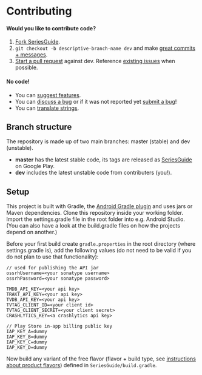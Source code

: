 Contributing
============

#### Would you like to contribute code?

1. [Fork SeriesGuide][11].
2. `git checkout -b descriptive-branch-name dev` and make [great commits + messages][10].
3. [Start a pull request][6] against dev. Reference [existing issues][7] when possible.

#### No code!
* You can [suggest features][9].
* You can [discuss a bug][7] or if it was not reported yet [submit a bug][8]!
* You can [translate strings][4].

Branch structure
----------------

The repository is made up of two main branches: master (stable) and dev (unstable).

* **master** has the latest stable code, its tags are released as [SeriesGuide][1] on Google Play.
* **dev** includes the latest unstable code from contributers (you!).

Setup
-----

This project is built with Gradle, the [Android Gradle plugin][3] and uses jars or Maven dependencies. Clone this repository inside your working folder. Import the settings.gradle file in the root folder into e.g. Android Studio. (You can also have a look at the build.gradle files on how the projects depend on another.)

Before your first build create `gradle.properties` in the root directory (where settings.gradle is), add the following values (do not need to be valid if you do not plan to use that functionality):

```
// used for publishing the API jar
ossrhUsername=<your sonatype username>
ossrhPassword=<your sonatype password>

TMDB_API_KEY=<your api key>
TRAKT_API_KEY=<your api key>
TVDB_API_KEY=<your api key>
TVTAG_CLIENT_ID=<your client id>
TVTAG_CLIENT_SECRET=<your client secret>
CRASHLYTICS_KEY=<a crashlytics api key>

// Play Store in-app billing public key
IAP_KEY_A=dummy
IAP_KEY_B=dummy
IAP_KEY_C=dummy
IAP_KEY_D=dummy
```

Now build any variant of the free flavor (flavor + build type, see [instructions about product flavors][5]) defined in `SeriesGuide/build.gradle`.

 [1]: https://play.google.com/store/apps/details?id=com.battlelancer.seriesguide
 [2]: https://github.com/UweTrottmann/SeriesGuide/wiki/Beta
 [3]: http://tools.android.com/tech-docs/new-build-system/user-guide
 [4]: https://crowdin.net/project/seriesguide-translations
 [5]: http://tools.android.com/tech-docs/new-build-system/user-guide#TOC-Product-flavors
 [6]: https://github.com/UweTrottmann/SeriesGuide/compare
 [7]: https://github.com/UweTrottmann/SeriesGuide/issues
 [8]: https://github.com/UweTrottmann/SeriesGuide/issues/new
 [9]: https://seriesguide.uservoice.com
 [10]: http://robots.thoughtbot.com/post/48933156625/5-useful-tips-for-a-better-commit-message
 [11]: https://github.com/UweTrottmann/SeriesGuide/fork
